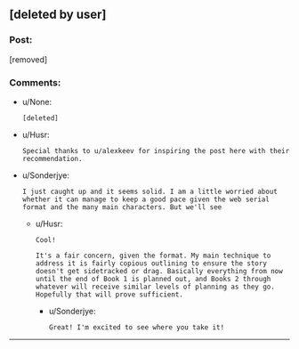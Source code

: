 ## [deleted by user]

### Post:

[removed]

### Comments:

- u/None:
  ```
  [deleted]
  ```

- u/Husr:
  ```
  Special thanks to u/alexkeev for inspiring the post here with their recommendation.
  ```

- u/Sonderjye:
  ```
  I just caught up and it seems solid. I am a little worried about whether it can manage to keep a good pace given the web serial format and the many main characters. But we'll see
  ```

  - u/Husr:
    ```
    Cool!

    It's a fair concern, given the format. My main technique to address it is fairly copious outlining to ensure the story doesn't get sidetracked or drag. Basically everything from now until the end of Book 1 is planned out, and Books 2 through whatever will receive similar levels of planning as they go. Hopefully that will prove sufficient.
    ```

    - u/Sonderjye:
      ```
      Great! I'm excited to see where you take it!
      ```

---

